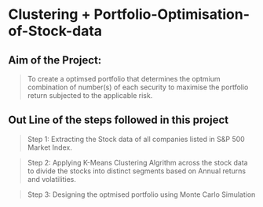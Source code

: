 # Clustering + Portfolio-Optimisation-of-Stock-data
## Aim of the Project:
>To create a optimsed portfolio that determines the optmium combination of number(s) of each security to maximise the portfolio return subjected to the applicable risk.  

## Out Line of the steps followed in this project
>Step 1:
>Extracting the Stock data of all companies listed in S&P 500 Market Index.

>Step 2:
>Applying K-Means Clustering Algrithm across the stock data to divide the stocks into distinct segments based on Annual returns and volatilities.

>Step 3:
>Designing the optmised portfolio using Monte Carlo Simulation
